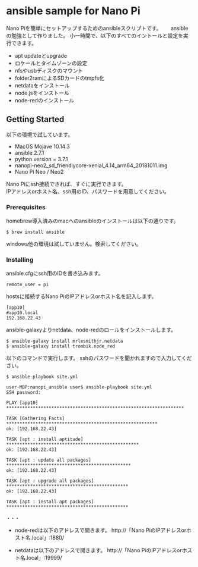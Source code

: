 # ansible sample for Nano Pi

Nano Piを簡単にセットアップするためのansibleスクリプトです。　　
ansibleの勉強として作りました。
小一時間で、以下のすべてのイントールと設定を実行できます。

- apt updateとupgrade
- ロケールとタイムゾーンの設定
- nfsやusbディスクのマウント
- folder2ramによるSDカードのtmpfs化
- netdataをインストール
- node.jsをインストール
- node-redのインストール

## Getting Started

以下の環境で試しています。
- MacOS Mojave 10.14.3
- ansible 2.7.1
- python version = 3.7.1
- nanopi-neo2_sd_friendlycore-xenial_4.14_arm64_20181011.img
- Nano Pi Neo / Neo2

Nano Piにssh接続できれば、すぐに実行できます。  
IPアドレスorホスト名、ssh用のID、パスワードを用意してください。

### Prerequisites

homebrew導入済みのmacへのansibleのインストールは以下の通りです。

```
$ brew install ansible
```
windows他の環境は試していません。検索してください。

### Installing

ansible.cfgにssh用のIDを書き込みます。
```
remote_user = pi
```

hostsに接続するNano PiのIPアドレスorホスト名を記入します。
```
[app10]
#app10.local
192.168.22.43
```

ansible-galaxyよりnetdata、node-redのロールをインストールします。
```
$ ansible-galaxy install mrlesmithjr.netdata
$ ansible-galaxy install trombik.node_red
```

以下のコマンドで実行します。
sshのパスワードを聞かれますので入力してください。
```
$ ansible-playbook site.yml

user-MBP:nanopi_ansible user$ ansible-playbook site.yml
SSH password:

PLAY [app10] *******************************************************************

TASK [Gathering Facts] *********************************************************
ok: [192.168.22.43]

TASK [apt : install aptitude] **************************************************
ok: [192.168.22.43]

TASK [apt : update all packages] ***********************************************
ok: [192.168.22.43]

TASK [apt : upgrade all packages] **********************************************
ok: [192.168.22.43]

TASK [apt : install apt packages] **********************************************

・・・
```

- node-redは以下のアドレスで開きます。
http://「Nano PiのIPアドレスorホスト名.local」:1880/

- netdataは以下のアドレスで開きます。
http://「Nano PiのIPアドレスorホスト名.local」:19999/
